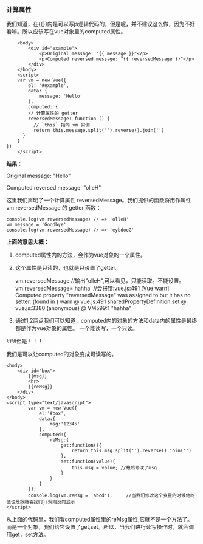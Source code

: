 ### 计算属性

我们知道，在{{}}内是可以写js逻辑代码的，但是呢，并不建议这么做，因为不好看嘛。所以应该写在vue对象里的computed属性。

		<body>
			<div id="example">
				<p>Original message: "{{ message }}"</p>
				<p>Computed reversed message: "{{ reversedMessage }}"</p>
			</div>
		</body>
		<script>
		var vm = new Vue({
			el: '#example',
			data: {
				message: 'Hello'
			},
			computed: {
		    // 计算属性的 getter
		    reversedMessage: function () {
		      // `this` 指向 vm 实例
		      return this.message.split('').reverse().join('')
		  }
		}
	})
		</script>

**结果：**

Original message: "Hello"

Computed reversed message: "olleH"

这里我们声明了一个计算属性 reversedMessage。我们提供的函数将用作属性 vm.reversedMessage 的 getter 函数：

	console.log(vm.reversedMessage) // => 'olleH'
	vm.message = 'Goodbye'
	console.log(vm.reversedMessage) // => 'eybdooG'

**上面的意思大概：**
1. computed属性内的方法，会作为vue对象的一个属性。
2. 这个属性是只读的，也就是只设置了getter。

	vm.reversedMessage
	//输出"olleH",可以看见，只能读取。不能设置。
	vm.reversedMessage='hahha'
	//会报错:vue.js:491 [Vue warn]: Computed property "reversedMessage" was assigned to but it has no setter.
	(found in <Root>)
	warn @ vue.js:491
	sharedPropertyDefinition.set @ vue.js:3380
	(anonymous) @ VM599:1
	"hahha"
3. 通过1,2两点我们可以知道，computed内的对象的方法和data内的属性是最终都是作为vue对象的属性。
一个能读写，一个只读。


###但是！！！

我们是可以让computed的对象变成可读写的。

	<body> 
	    <div id="box">
	        {{msg}}
	        <hr>
	        {{reMsg}}
	    </div>
	</body>
    <script type="text/javascript">
	        var vm = new Vue({
	            el:'#box',
	            data:{
	                msg:'12345'
	            },
	            computed:{
	                reMsg:{
	                    get:function(){
	                        return this.msg.split('').reverse().join('')
	                    },
	                    set:function(value){
	                        this.msg = value; //最后修改了msg    
	                    }
	                }
	            }
	        });
	        console.log(vm.reMsg = 'abcd');     //当我们修改这个变量的时候他的值也是跟随着我们js规则反向显示
    </script>

从上面的代码里，我们看computed属性里的reMsg属性,它就不是一个方法了。而是一个对象，我们给它设置了get,set。所以，当我们进行读写操作时，就会调用get，set方法。